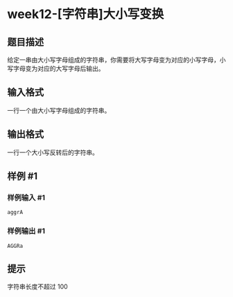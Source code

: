 # week12-[字符串]大小写变换

## 题目描述

给定一串由大小写字母组成的字符串，你需要将大写字母变为对应的小写字母，小写字母变为对应的大写字母后输出。

## 输入格式

一行一个由大小写字母组成的字符串。

## 输出格式

一行一个大小写反转后的字符串。

## 样例 #1

### 样例输入 #1

```
aggrA
```

### 样例输出 #1

```
AGGRa
```

## 提示

字符串长度不超过 $100$